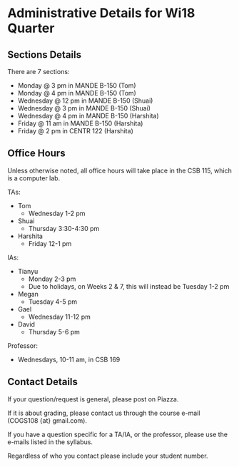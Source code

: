 # Administrative Details for Wi18 Quarter

## Sections Details

There are 7 sections:
- Monday @ 3 pm in MANDE B-150 (Tom)
- Monday @ 4 pm in MANDE B-150 (Tom)
- Wednesday @ 12 pm in MANDE B-150 (Shuai)
- Wednesday @ 3 pm in MANDE B-150 (Shuai)
- Wednesday @ 4 pm in MANDE B-150 (Harshita)
- Friday @ 11 am in MANDE B-150 (Harshita)
- Friday @ 2 pm in CENTR 122 (Harshita)

## Office Hours

Unless otherwise noted, all office hours will take place in the CSB 115, which is a computer lab.

TAs:
- Tom
  - Wednesday 1-2 pm
- Shuai
  -	Thursday 3:30-4:30 pm
- Harshita
  - Friday 12-1 pm	

IAs:
- Tianyu
  - Monday 2-3 pm
  - Due to holidays, on Weeks 2 & 7, this will instead be Tuesday 1-2 pm
- Megan
  - Tuesday 4-5 pm
- Gael
  - Wednesday 11-12 pm
- David
  - Thursday 5-6 pm
  
Professor:
- Wednesdays, 10-11 am, in CSB 169

## Contact Details

If your question/request is general, please post on Piazza. 

If it is about grading, please contact us through the course e-mail (COGS108 {at} gmail.com). 

If you have a question specific for a TA/IA, or the professor, please use the e-mails listed in the syllabus.

Regardless of who you contact please include your student number.
